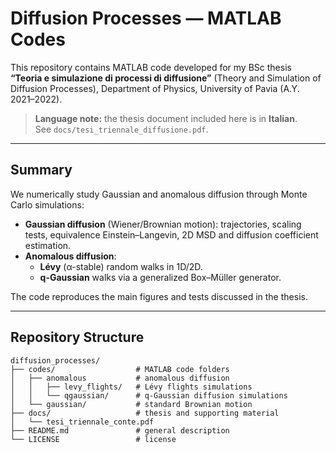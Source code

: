 # Diffusion Processes — MATLAB Codes

This repository contains MATLAB code developed for my BSc thesis **“Teoria e simulazione di processi di diffusione”** (Theory and Simulation of Diffusion Processes), Department of Physics, University of Pavia (A.Y. 2021–2022).

> **Language note:** the thesis document included here is in **Italian**.  
> See `docs/tesi_triennale_diffusione.pdf`.

---

## Summary

We numerically study Gaussian and anomalous diffusion through Monte Carlo simulations:
- **Gaussian diffusion** (Wiener/Brownian motion): trajectories, scaling tests, equivalence Einstein–Langevin, 2D MSD and diffusion coefficient estimation.
- **Anomalous diffusion**:
  - **Lévy** (α-stable) random walks in 1D/2D.
  - **q-Gaussian** walks via a generalized Box–Müller generator.

The code reproduces the main figures and tests discussed in the thesis.

---

## Repository Structure

    diffusion_processes/
    ├── codes/                  # MATLAB code folders
    │   ├── anomalous           # anomalous diffusion
    │   │   ├── levy_flights/   # Lévy flights simulations
    │   │   └── qgaussian/      # q-Gaussian diffusion simulations
    │   └── gaussian/           # standard Brownian motion
    ├── docs/                   # thesis and supporting material
    │   └── tesi_triennale_conte.pdf
    ├── README.md               # general description
    └── LICENSE                 # license
